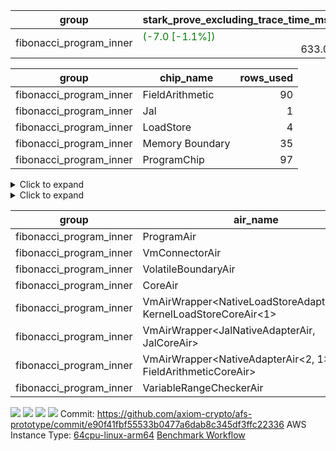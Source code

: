 | group | stark_prove_excluding_trace_time_ms | total_cells | total_cells_used | total_proof_time_ms | trace_gen_time_ms |
| --- | --- | --- | --- | --- | --- |
| fibonacci_program_inner | <span style="color: green">(-7.0 [-1.1%])</span> <div style='text-align: right'>633.0</div>  | <div style='text-align: right'>1,192,302</div>  | <div style='text-align: right'>134,436</div>  | <span style="color: green">(-7.0 [-1.1%])</span> <div style='text-align: right'>651.0</div>  | <div style='text-align: right'>18.0</div>  |

| group | chip_name | rows_used |
| --- | --- | --- |
| fibonacci_program_inner | FieldArithmetic | <div style='text-align: right'>90</div>  |
| fibonacci_program_inner | Jal | <div style='text-align: right'>1</div>  |
| fibonacci_program_inner | LoadStore | <div style='text-align: right'>4</div>  |
| fibonacci_program_inner | Memory Boundary | <div style='text-align: right'>35</div>  |
| fibonacci_program_inner | ProgramChip | <div style='text-align: right'>97</div>  |

<details>
<summary>Click to expand</summary>

| group | dsl_ir | opcode | frequency |
| --- | --- | --- | --- |
| fibonacci_program_inner |  | JAL | <div style='text-align: right'>1</div>  |
| fibonacci_program_inner |  | STOREW | <div style='text-align: right'>2</div>  |
| fibonacci_program_inner | AddF | ADD | <div style='text-align: right'>30</div>  |
| fibonacci_program_inner | AddFI | ADD | <div style='text-align: right'>60</div>  |
| fibonacci_program_inner | ImmF | STOREW | <div style='text-align: right'>2</div>  |

</details>

<details>
<summary>Click to expand</summary>

| group | air_name | dsl_ir | opcode | cells_used |
| --- | --- | --- | --- | --- |
| fibonacci_program_inner | <JalNativeAdapterAir,JalCoreAir> |  | JAL | <div style='text-align: right'>10</div>  |
| fibonacci_program_inner | Boundary |  | JAL | <div style='text-align: right'>11</div>  |
| fibonacci_program_inner | <NativeLoadStoreAdapterAir<1>,KernelLoadStoreCoreAir<1>> |  | STOREW | <div style='text-align: right'>82</div>  |
| fibonacci_program_inner | Boundary |  | STOREW | <div style='text-align: right'>22</div>  |
| fibonacci_program_inner | <NativeAdapterAir<2, 1>,FieldArithmeticCoreAir> | AddF | ADD | <div style='text-align: right'>900</div>  |
| fibonacci_program_inner | <NativeAdapterAir<2, 1>,FieldArithmeticCoreAir> | AddFI | ADD | <div style='text-align: right'>1,800</div>  |
| fibonacci_program_inner | Boundary | AddFI | ADD | <div style='text-align: right'>330</div>  |
| fibonacci_program_inner | <NativeLoadStoreAdapterAir<1>,KernelLoadStoreCoreAir<1>> | ImmF | STOREW | <div style='text-align: right'>82</div>  |
| fibonacci_program_inner | Boundary | ImmF | STOREW | <div style='text-align: right'>22</div>  |

</details>

| group | air_name | cells | constraints | interactions | main_cols | perm_cols | prep_cols | quotient_deg | rows |
| --- | --- | --- | --- | --- | --- | --- | --- | --- | --- |
| fibonacci_program_inner | ProgramAir | <div style='text-align: right'>2,304</div>  | <div style='text-align: right'>4</div>  | <div style='text-align: right'>1</div>  | <div style='text-align: right'>10</div>  | <div style='text-align: right'>8</div>  |  | <div style='text-align: right'>1</div>  | <div style='text-align: right'>128</div>  |
| fibonacci_program_inner | VmConnectorAir | <div style='text-align: right'>32</div>  | <div style='text-align: right'>9</div>  | <div style='text-align: right'>3</div>  | <div style='text-align: right'>4</div>  | <div style='text-align: right'>12</div>  | <div style='text-align: right'>1</div>  | <div style='text-align: right'>2</div>  | <div style='text-align: right'>2</div>  |
| fibonacci_program_inner | VolatileBoundaryAir | <div style='text-align: right'>1,472</div>  | <div style='text-align: right'>17</div>  | <div style='text-align: right'>4</div>  | <div style='text-align: right'>11</div>  | <div style='text-align: right'>12</div>  |  | <div style='text-align: right'>2</div>  | <div style='text-align: right'>64</div>  |
| fibonacci_program_inner | CoreAir | <div style='text-align: right'>28</div>  | <div style='text-align: right'>14</div>  | <div style='text-align: right'>3</div>  | <div style='text-align: right'>16</div>  | <div style='text-align: right'>12</div>  |  | <div style='text-align: right'>2</div>  | <div style='text-align: right'>1</div>  |
| fibonacci_program_inner | VmAirWrapper<NativeLoadStoreAdapterAir<1>, KernelLoadStoreCoreAir<1> | <div style='text-align: right'>340</div>  | <div style='text-align: right'>36</div>  | <div style='text-align: right'>19</div>  | <div style='text-align: right'>41</div>  | <div style='text-align: right'>44</div>  |  | <div style='text-align: right'>2</div>  | <div style='text-align: right'>4</div>  |
| fibonacci_program_inner | VmAirWrapper<JalNativeAdapterAir, JalCoreAir> | <div style='text-align: right'>30</div>  | <div style='text-align: right'>8</div>  | <div style='text-align: right'>7</div>  | <div style='text-align: right'>10</div>  | <div style='text-align: right'>20</div>  |  | <div style='text-align: right'>2</div>  | <div style='text-align: right'>1</div>  |
| fibonacci_program_inner | VmAirWrapper<NativeAdapterAir<2, 1>, FieldArithmeticCoreAir> | <div style='text-align: right'>8,448</div>  | <div style='text-align: right'>27</div>  | <div style='text-align: right'>15</div>  | <div style='text-align: right'>30</div>  | <div style='text-align: right'>36</div>  |  | <div style='text-align: right'>2</div>  | <div style='text-align: right'>128</div>  |
| fibonacci_program_inner | VariableRangeCheckerAir | <div style='text-align: right'>1,179,648</div>  | <div style='text-align: right'>4</div>  | <div style='text-align: right'>1</div>  | <div style='text-align: right'>1</div>  | <div style='text-align: right'>8</div>  | <div style='text-align: right'>2</div>  | <div style='text-align: right'>1</div>  | <div style='text-align: right'>131,072</div>  |



[![](https://axiom-public-data-staging-us-east-1.s3.us-east-1.amazonaws.com/benchmark/github/flamegraphs/e90f41fbf55533b0477a6dab8c345df3ffc22336/tiny_e2e.dsl_ir.opcode.air_name.cells_used.reverse.svg)](https://axiom-public-data-staging-us-east-1.s3.us-east-1.amazonaws.com/benchmark/github/flamegraphs/e90f41fbf55533b0477a6dab8c345df3ffc22336/tiny_e2e.dsl_ir.opcode.air_name.cells_used.reverse.svg)
[![](https://axiom-public-data-staging-us-east-1.s3.us-east-1.amazonaws.com/benchmark/github/flamegraphs/e90f41fbf55533b0477a6dab8c345df3ffc22336/tiny_e2e.dsl_ir.opcode.air_name.cells_used.svg)](https://axiom-public-data-staging-us-east-1.s3.us-east-1.amazonaws.com/benchmark/github/flamegraphs/e90f41fbf55533b0477a6dab8c345df3ffc22336/tiny_e2e.dsl_ir.opcode.air_name.cells_used.svg)
[![](https://axiom-public-data-staging-us-east-1.s3.us-east-1.amazonaws.com/benchmark/github/flamegraphs/e90f41fbf55533b0477a6dab8c345df3ffc22336/tiny_e2e.dsl_ir.opcode.frequency.reverse.svg)](https://axiom-public-data-staging-us-east-1.s3.us-east-1.amazonaws.com/benchmark/github/flamegraphs/e90f41fbf55533b0477a6dab8c345df3ffc22336/tiny_e2e.dsl_ir.opcode.frequency.reverse.svg)
[![](https://axiom-public-data-staging-us-east-1.s3.us-east-1.amazonaws.com/benchmark/github/flamegraphs/e90f41fbf55533b0477a6dab8c345df3ffc22336/tiny_e2e.dsl_ir.opcode.frequency.svg)](https://axiom-public-data-staging-us-east-1.s3.us-east-1.amazonaws.com/benchmark/github/flamegraphs/e90f41fbf55533b0477a6dab8c345df3ffc22336/tiny_e2e.dsl_ir.opcode.frequency.svg)
Commit: https://github.com/axiom-crypto/afs-prototype/commit/e90f41fbf55533b0477a6dab8c345df3ffc22336
AWS Instance Type: [64cpu-linux-arm64](https://instances.vantage.sh/aws/ec2/64cpu-linux-arm64)
[Benchmark Workflow](https://github.com/axiom-crypto/afs-prototype/actions/runs/11506752977)
